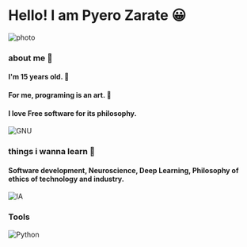 # Hello! I am Pyero Zarate 😀
![photo](https://gnuevangelist.github.io/Pyero-s-blog/foto.png)
### about me 🙇
#### I'm 15 years old. 🙍
#### For me, programing is an art. 🎨
#### I love Free software for its philosophy. 
![GNU](https://static.fsf.org/nosvn/logos/campaigns_gnu.small.png)
### things i wanna learn 🌱
#### Software development, Neuroscience, Deep Learning, Philosophy of ethics of technology and industry.
![IA](https://external-content.duckduckgo.com/iu/?u=http%3A%2F%2Fwww.nikoyo.com%2Fwp-content%2Fuploads%2F2017%2F10%2FIoT-AI.jpg&f=1&nofb=1)
### Tools 
![Python](https://img.shields.io/badge/-Python-333333?style=flat&logo=python)&nbsp;&nbsp;
